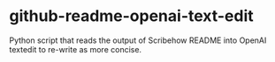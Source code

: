 # github-readme-openai-text-edit
Python script that reads the output of Scribehow README into OpenAI textedit to re-write as more concise.
